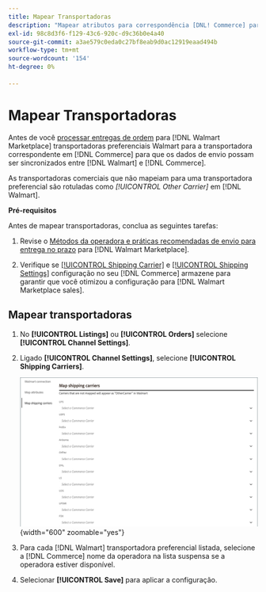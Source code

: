 ```yaml
---
title: Mapear Transportadoras
description: "Mapear atributos para correspondência [DNL! Commerce] para produtos existentes [!DNL Walmart Marketplace] listagens e sincronização de dados entre [!DNL Channel Manager] e [!DNL Walmart]."
exl-id: 98c8d3f6-f129-43c6-920c-d9c36b0e4a40
source-git-commit: a3ae579c0eda0c27bf8eab9d0ac12919eaad494b
workflow-type: tm+mt
source-wordcount: '154'
ht-degree: 0%

---
```



# Mapear Transportadoras

Antes de você [processar entregas de ordem](process-orders.md#ship-an-order) para [!DNL Walmart Marketplace] transportadoras preferenciais Walmart para a transportadora correspondente em [!DNL Commerce] para que os dados de envio possam ser sincronizados entre [!DNL Walmart] e [!DNL Commerce].

As transportadoras comerciais que não mapeiam para uma transportadora preferencial são rotuladas como *[!UICONTROL Other Carrier]* em [!DNL Walmart].

**Pré-requisitos**

Antes de mapear transportadoras, conclua as seguintes tarefas:

1. Revise o [Métodos da operadora e práticas recomendadas de envio para entrega no prazo](https://sellerhelp.walmart.com/s/guide?article=000009473) para [!DNL Walmart Marketplace].

1. Verifique se [[!UICONTROL Shipping Carrier]](https://experienceleague.adobe.com/docs/commerce-admin/stores-sales/delivery/shipping-carriers/carriers.html) e [[!UICONTROL Shipping Settings]](https://experienceleague.adobe.com/docs/commerce-admin/config/sales/shipping-settings.html) configuração no seu [!DNL Commerce] armazene para garantir que você otimizou a configuração para [!DNL Walmart Marketplace sales].

## Mapear transportadoras

1. No **[!UICONTROL Listings]** ou **[!UICONTROL Orders]** selecione **[!UICONTROL Channel Settings]**.

1. Ligado **[!UICONTROL Channel Settings]**, selecione **[!UICONTROL Shipping Carriers]**.

   ![Mapear transportadoras](assets/map-shipping-carriers.png){width="600" zoomable="yes"}

1. Para cada [!DNL Walmart] transportadora preferencial listada, selecione a [!DNL Commerce] nome da operadora na lista suspensa se a operadora estiver disponível.

1. Selecionar **[!UICONTROL Save]** para aplicar a configuração.

